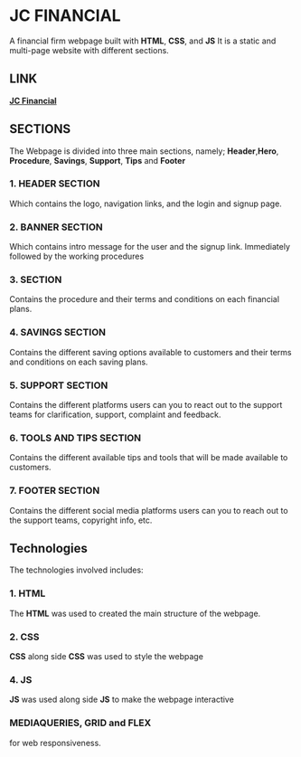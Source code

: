 # JC FINANCIAL
A financial firm webpage built with **HTML**, **CSS**, and **JS**
It is a static and multi-page website with different sections.

## LINK
  **[JC Financial](https://judechuks.github.io/jc-financial/)**

## SECTIONS
The Webpage is divided into three main sections, namely;
**Header**,**Hero**, **Procedure**, **Savings**, **Support**, **Tips** and **Footer** 
### 1. HEADER  SECTION
Which contains the logo, navigation links, and the login and signup page.

### 2. BANNER SECTION
Which contains intro message for the user and the signup link. Immediately followed by the working procedures

### 3.  SECTION
Contains the procedure and their terms and conditions on each financial plans.

### 4. SAVINGS SECTION
Contains the different saving options available to customers and their terms and conditions on each saving plans.

### 5. SUPPORT SECTION
Contains the different platforms users can you to react out to the support teams for clarification, support, complaint and feedback.

### 6. TOOLS AND TIPS SECTION
Contains the different available tips and tools that will be made available to customers.

### 7. FOOTER SECTION
Contains the different social media platforms users can you to reach out to the support teams, copyright info, etc.

## Technologies
The technologies involved includes:
### 1. HTML
The **HTML** was used to created the main structure of the webpage.
### 2. CSS
**CSS** along side **CSS** was used to style the webpage
### 4. JS
**JS** was used along side **JS** to make the webpage interactive
### MEDIAQUERIES, GRID and FLEX
 for web responsiveness.